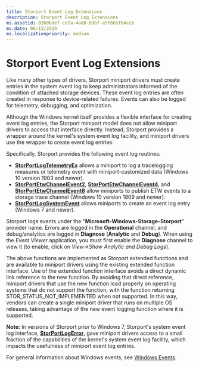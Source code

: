 ```yaml
---
title: Storport Event Log Extensions
description: Storport Event Log Extensions
ms.assetid: 03b0bdef-cefa-4ad8-b9bf-a5f6b5f64cc6
ms.date: 06/13/2019
ms.localizationpriority: medium
---
```


# Storport Event Log Extensions

Like many other types of drivers, Storport miniport drivers must create entries in the system event log to keep administrators informed of the condition of attached storage devices. These event log entries are often created in response to device-related failures. Events can also be logged for telemetry, debugging, and optimization.

Although the Windows kernel itself provides a flexible interface for creating event log entries, the Storport miniport model does not allow miniport drivers to access that interface directly. Instead, Storport provides a wrapper around the kernel's system event log facility, and miniport drivers use the wrapper to create event log entries.

Specifically, Storport provides the following event log routines:

* [**StorPortLogTelemetryEx**](/windows-hardware/drivers/ddi/storport/nf-storport-storportlogtelemetryex) allows a miniport to log a tracelogging measures or telemetry event with miniport-customized data (Windows 10 version 1903 and newer).
* [**StorPortEtwChannelEvent2**](/windows-hardware/drivers/ddi/storport/nf-storport-storportetwevent2), [**StorPortEtwChannelEvent4**](/windows-hardware/drivers/ddi/storport/nf-storport-storportetwevent4), and [**StorPortEtwChannelEvent8**](/windows-hardware/drivers/ddi/storport/nf-storport-storportetwevent8) allow miniports to publish ETW events to a storage trace channel (Windows 10 version 1809 and newer).
* [**StorPortLogSystemEvent**](/windows-hardware/drivers/ddi/storport/nf-storport-storportlogsystemevent) allows miniports to create an event log entry (Windows 7 and newer).

Storport logs events under the "**Microsoft-Windows-Storage-Storport**" provider name. Errors are logged in the **Operational** channel, and debug/analytics are logged in **Diagnose** (**Analytic** and **Debug**). When using the *Event Viewer* application, you must first enable the **Diagnose** channel to view it (to enable, click on *View->Show Analytic and Debug Logs*).

 The above functions are implemented as Storport extended functions and are available to miniport drivers using the existing extended function interface. Use of the extended function interface avoids a direct dynamic link reference to the new function. By avoiding that direct reference, miniport drivers that use the new function load properly on operating systems that do not support the function, with the function returning STOR_STATUS_NOT_IMPLEMENTED when not supported. In this way, vendors can create a single miniport driver that runs on multiple OS releases, taking advantage of the new event logging function where it is supported.

**Note:** In versions of Storport prior to Windows 7, Storport's system event log interface, [**StorPortLogError**](/windows-hardware/drivers/ddi/storport/nf-storport-storportlogerror), gave miniport drivers access to a small fraction of the capabilities of the kernel's system event log facility, which impacts the usefulness of miniport event log entries.

For general information about Windows events, see [Windows Events](/windows/desktop/Events/windows-events).